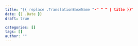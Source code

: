 ```yaml
---
title: "{{ replace .TranslationBaseName "-" " " | title }}"
date: {{ .Date }}
draft: true

categories: []
tags: []
author: ""
---
```

